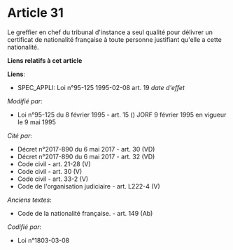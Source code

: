 # Article 31

Le greffier en chef du tribunal d'instance a seul qualité pour délivrer un certificat de nationalité française à toute
personne justifiant qu'elle a cette nationalité.

**Liens relatifs à cet article**

**Liens**:

  - SPEC_APPLI: Loi n°95-125 1995-02-08 art. 19 *date d'effet*

_Modifié par_:

  - Loi n°95-125 du 8 février 1995 - art. 15 () JORF 9 février 1995 en vigueur le 9 mai 1995

_Cité par_:

  - Décret n°2017-890 du 6 mai 2017 - art. 30 (VD)
  - Décret n°2017-890 du 6 mai 2017 - art. 32 (VD)
  - Code civil - art. 21-28 (V)
  - Code civil - art. 30 (V)
  - Code civil - art. 33-2 (V)
  - Code de l'organisation judiciaire - art. L222-4 (V)

_Anciens textes_:

  - Code de la nationalité française. - art. 149 (Ab)

_Codifié par_:

  - Loi n°1803-03-08
